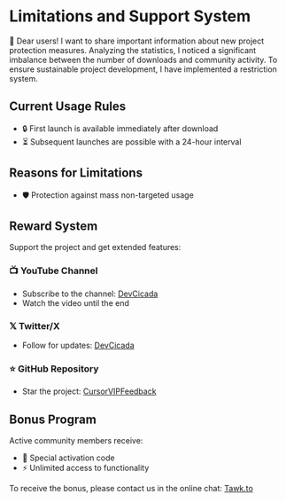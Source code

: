 # Limitations and Support System

👋 Dear users! I want to share important information about new project protection measures. Analyzing the statistics, I noticed a significant imbalance between the number of downloads and community activity. To ensure sustainable project development, I have implemented a restriction system.

## Current Usage Rules
- 🔒 First launch is available immediately after download
- ⏳ Subsequent launches are possible with a 24-hour interval

## Reasons for Limitations
- 🛡️ Protection against mass non-targeted usage

## Reward System
Support the project and get extended features:

### 📺 YouTube Channel
- Subscribe to the channel: [DevCicada](https://www.youtube.com/@DevCicadaY)
- Watch the video until the end

### 𝕏 Twitter/X
- Follow for updates: [DevCicada](https://x.com/devcicaday)

### ⭐ GitHub Repository
- Star the project: [CursorVIPFeedback](https://github.com/DevCicadaY/CursorVIPFeedback)

## Bonus Program
Active community members receive:
- 🔑 Special activation code
- ⚡ Unlimited access to functionality

To receive the bonus, please contact us in the online chat: [Tawk.to](https://tawk.to/cursorvipfeedback)
